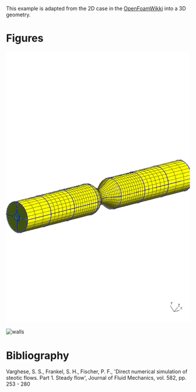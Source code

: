 

This example is adapted from the 2D case in the [OpenFoamWikki] into a 3D geometry.

[OpenFoamWikki]: https://openfoamwiki.net/index.php/2D_Mesh_Tutorial_using_GMSH

# Figures

![geometry](fig/geometry.png)

![walls](fig/walls.png)

# Bibliography

Varghese, S. S., Frankel, S. H., Fischer, P. F., 'Direct numerical simulation of steotic flows. Part 1. Steady flow', Journal of Fluid Mechanics, vol. 582, pp. 253 - 280

